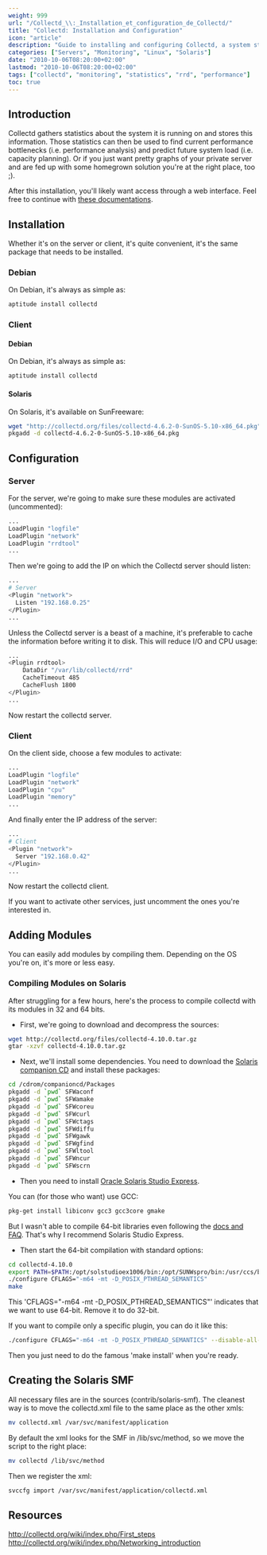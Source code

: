```yaml
---
weight: 999
url: "/Collectd_\\:_Installation_et_configuration_de_Collectd/"
title: "Collectd: Installation and Configuration"
icon: "article"
description: "Guide to installing and configuring Collectd, a system statistics collection daemon, on various platforms including Debian and Solaris"
categories: ["Servers", "Monitoring", "Linux", "Solaris"]
date: "2010-10-06T08:20:00+02:00"
lastmod: "2010-10-06T08:20:00+02:00"
tags: ["collectd", "monitoring", "statistics", "rrd", "performance"]
toc: true
---
```


## Introduction

Collectd gathers statistics about the system it is running on and stores this information. Those statistics can then be used to find current performance bottlenecks (i.e. performance analysis) and predict future system load (i.e. capacity planning). Or if you just want pretty graphs of your private server and are fed up with some homegrown solution you're at the right place, too ;).

After this installation, you'll likely want access through a web interface. Feel free to continue with [these documentations](https://wiki.deimos.fr/Serveurs.html#Collectd).

## Installation

Whether it's on the server or client, it's quite convenient, it's the same package that needs to be installed.

### Debian

On Debian, it's always as simple as:

```bash
aptitude install collectd
```

### Client

#### Debian

On Debian, it's always as simple as:

```bash
aptitude install collectd
```

#### Solaris

On Solaris, it's available on SunFreeware:

```bash
wget "http://collectd.org/files/collectd-4.6.2-0-SunOS-5.10-x86_64.pkg"
pkgadd -d collectd-4.6.2-0-SunOS-5.10-x86_64.pkg
```

## Configuration

### Server

For the server, we're going to make sure these modules are activated (uncommented):

```bash
...
LoadPlugin "logfile"
LoadPlugin "network"
LoadPlugin "rrdtool"
...
```

Then we're going to add the IP on which the Collectd server should listen:

```bash
...
# Server
<Plugin "network">
  Listen "192.168.0.25"
</Plugin>
...
```

Unless the Collectd server is a beast of a machine, it's preferable to cache the information before writing it to disk. This will reduce I/O and CPU usage:

```bash
...
<Plugin rrdtool>
    DataDir "/var/lib/collectd/rrd"
    CacheTimeout 485 
    CacheFlush 1800
</Plugin>
...
```

Now restart the collectd server.

### Client

On the client side, choose a few modules to activate:

```bash
...
LoadPlugin "logfile"
LoadPlugin "network"
LoadPlugin "cpu"
LoadPlugin "memory"
...
```

And finally enter the IP address of the server:

```bash
...
# Client
<Plugin "network">
  Server "192.168.0.42"
</Plugin>
...
```

Now restart the collectd client.

If you want to activate other services, just uncomment the ones you're interested in.

## Adding Modules

You can easily add modules by compiling them. Depending on the OS you're on, it's more or less easy.

### Compiling Modules on Solaris

After struggling for a few hours, here's the process to compile collectd with its modules in 32 and 64 bits.

* First, we're going to download and decompress the sources:

```bash
wget http://collectd.org/files/collectd-4.10.0.tar.gz
gtar -xzvf collectd-4.10.0.tar.gz
```

* Next, we'll install some dependencies. You need to download the [Solaris companion CD](https://www.sun.com/software/solaris/freeware/) and install these packages:

```bash
cd /cdrom/companioncd/Packages
pkgadd -d `pwd` SFWaconf
pkgadd -d `pwd` SFWamake
pkgadd -d `pwd` SFWcoreu
pkgadd -d `pwd` SFWcurl
pkgadd -d `pwd` SFWctags
pkgadd -d `pwd` SFWdiffu
pkgadd -d `pwd` SFWgawk
pkgadd -d `pwd` SFWgfind
pkgadd -d `pwd` SFWltool
pkgadd -d `pwd` SFWncur
pkgadd -d `pwd` SFWscrn
```

* Then you need to install [Oracle Solaris Studio Express](https://developers.sun.com/sunstudio/downloads/express/).

You can (for those who want) use GCC:

```bash
pkg-get install libiconv gcc3 gcc3core gmake
```

But I wasn't able to compile 64-bit libraries even following the [docs and FAQ](https://collectd.org/faq.shtml). That's why I recommend Solaris Studio Express.

* Then start the 64-bit compilation with standard options:

```bash
cd collectd-4.10.0
export PATH=$PATH:/opt/solstudioex1006/bin:/opt/SUNWspro/bin:/usr/ccs/bin
./configure CFLAGS="-m64 -mt -D_POSIX_PTHREAD_SEMANTICS"
make
```

This 'CFLAGS="-m64 -mt -D_POSIX_PTHREAD_SEMANTICS"' indicates that we want to use 64-bit. Remove it to do 32-bit.

If you want to compile only a specific plugin, you can do it like this:

```bash
./configure CFLAGS="-m64 -mt -D_POSIX_PTHREAD_SEMANTICS" --disable-all-plugins --enable-zfs_arc
```

Then you just need to do the famous 'make install' when you're ready.

## Creating the Solaris SMF

All necessary files are in the sources (contrib/solaris-smf). The cleanest way is to move the collectd.xml file to the same place as the other xmls:

```bash
mv collectd.xml /var/svc/manifest/application
```

By default the xml looks for the SMF in /lib/svc/method, so we move the script to the right place:

```bash
mv collectd /lib/svc/method
```

Then we register the xml:

```bash
svccfg import /var/svc/manifest/application/collectd.xml
```

## Resources

http://collectd.org/wiki/index.php/First_steps  
http://collectd.org/wiki/index.php/Networking_introduction
